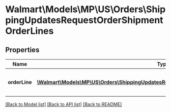 # Walmart\Models\MP\US\Orders\ShippingUpdatesRequestOrderShipmentOrderLines

## Properties

Name | Type | Description | Notes
------------ | ------------- | ------------- | -------------
**orderLine** | [**\Walmart\Models\MP\US\Orders\ShippingUpdatesRequestOrderShipmentOrderLinesOrderLineInner[]**](ShippingUpdatesRequestOrderShipmentOrderLinesOrderLineInner.md) | Information about one order line shipment |


[[Back to Model list]](./) [[Back to API list]](../../../../../README.md#supported-apis) [[Back to README]](../../../../../README.md)
